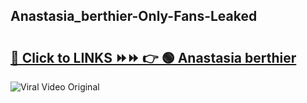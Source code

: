 
 ## Anastasia_berthier-Only-Fans-Leaked

# <h2><a href="https://clipsfans.com/Anastasia_berthier&ref=git">🔗 Click to LINKS ⏩⏩ 👉 🟢 Anastasia berthier </a></h2>

<a href="https://clipsfans.com/Anastasia_berthier&ref=git" rel="nofollow" data-target="animated-image.originalLink"><img src="https://i.ibb.co.com/xMMVF88/686577567.gif" alt="Viral Video Original" style="max-width: 100%; display: inline-block;" data-target="animated-image.originalImage"></a>
